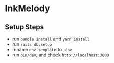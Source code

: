 # InkMelody

## Setup Steps

- run `bundle install` and `yarn install`
- run `rails db:setup`
- rename `env.template` to `.env`
- run `bin/dev`, and check `http://localhost:3000`
